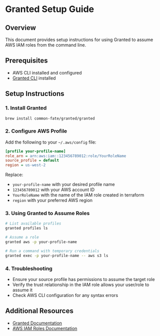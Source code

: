 # Granted Setup Guide

## Overview
This document provides setup instructions for using Granted to assume AWS IAM roles from the command line.

## Prerequisites
- AWS CLI installed and configured
- [Granted CLI](https://granted.dev/) installed

## Setup Instructions

### 1. Install Granted
```bash
brew install common-fate/granted/granted
```

### 2. Configure AWS Profile
Add the following to your `~/.aws/config` file:

```ini
[profile your-profile-name]
role_arn = arn:aws:iam::123456789012:role/YourRoleName
source_profile = default
region = us-west-2
```

Replace:
- `your-profile-name` with your desired profile name
- `123456789012` with your AWS account ID
- `YourRoleName` with the name of the IAM role created in terraform
- `region` with your preferred AWS region

### 3. Using Granted to Assume Roles
```bash
# List available profiles
granted profiles ls

# Assume a role
granted aws -p your-profile-name

# Run a command with temporary credentials
granted exec -p your-profile-name -- aws s3 ls
```

### 4. Troubleshooting
- Ensure your source profile has permissions to assume the target role
- Verify the trust relationship in the IAM role allows your user/role to assume it
- Check AWS CLI configuration for any syntax errors

## Additional Resources
- [Granted Documentation](https://granted.dev/docs)
- [AWS IAM Roles Documentation](https://docs.aws.amazon.com/IAM/latest/UserGuide/id_roles.html)
